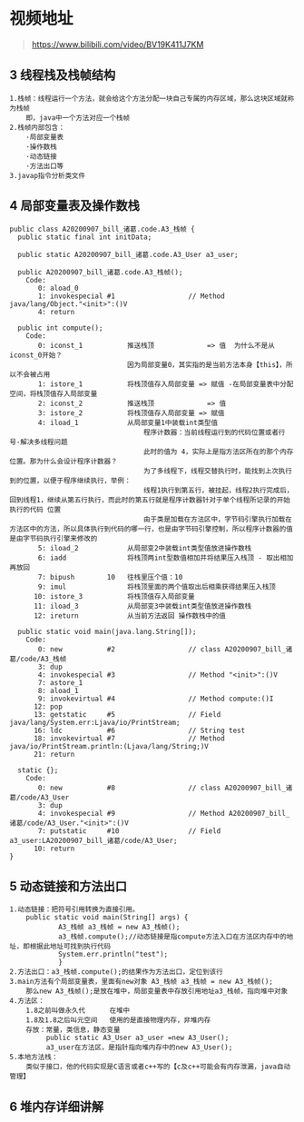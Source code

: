 
# 视频地址
>https://www.bilibili.com/video/BV19K411J7KM

## 3 线程栈及栈帧结构
    
    1.栈帧：线程运行一个方法，就会给这个方法分配一块自己专属的内存区域，那么这块区域就称为栈帧
        即，java中一个方法对应一个栈帧
    2.栈帧内部包含：
        ·局部变量表
        ·操作数栈
        ·动态链接
        ·方法出口等
    3.javap指令分析类文件

## 4 局部变量表及操作数栈
    
    public class A20200907_bill_诸葛.code.A3_栈帧 {
      public static final int initData;
    
      public static A20200907_bill_诸葛.code.A3_User a3_user;
    
      public A20200907_bill_诸葛.code.A3_栈帧();
        Code:
           0: aload_0
           1: invokespecial #1                  // Method java/lang/Object."<init>":()V
           4: return
    
      public int compute();
        Code:
           0: iconst_1           推送栈顶             => 值  为什么不是从iconst_0开始？
                                 因为局部变量0，其实指的是当前方法本身【this】，所以不会被占用
           1: istore_1           将栈顶值存入局部变量 => 赋值 -在局部变量表中分配空间，将栈顶值存入局部变量
           2: iconst_2           推送栈顶             => 值
           3: istore_2           将栈顶值存入局部变量 => 赋值
           4: iload_1            从局部变量1中装载int类型值
                                     程序计数器：当前线程运行到的代码位置或者行号-解决多线程问题
                                     此时的值为 4，实际上是指方法区所在的那个内存位置。那为什么会设计程序计数器？
                                     为了多线程下，线程交替执行时，能找到上次执行到的位置，以便于程序继续执行，举例：
                                     线程1执行到第五行，被挂起，线程2执行完成后，回到线程1，继续从第五行执行，而此时的第五行就是程序计数器针对于单个线程所记录的开始执行的代码 位置
                                     由于类是加载在方法区中，字节码引擎执行加载在方法区中的方法，所以具体执行到代码的哪一行，也是由字节码引擎控制，所以程序计数器的值是由字节码执行引擎来修改的
           5: iload_2            从局部变2中装载int类型值放进操作数栈
           6: iadd               将栈顶两int型数值相加并将结果压入栈顶 - 取出相加再放回
           7: bipush        10   往栈里压个值：10
           9: imul               将栈顶里面的两个值取出后相乘获得结果压入栈顶
          10: istore_3           将栈顶值存入局部变量
          11: iload_3            从局部变3中装载int类型值放进操作数栈
          12: ireturn            从当前方法返回 操作数栈中的值
    
      public static void main(java.lang.String[]);
        Code:
           0: new           #2                  // class A20200907_bill_诸葛/code/A3_栈帧
           3: dup
           4: invokespecial #3                  // Method "<init>":()V
           7: astore_1
           8: aload_1
           9: invokevirtual #4                  // Method compute:()I
          12: pop
          13: getstatic     #5                  // Field java/lang/System.err:Ljava/io/PrintStream;
          16: ldc           #6                  // String test
          18: invokevirtual #7                  // Method java/io/PrintStream.println:(Ljava/lang/String;)V
          21: return
    
      static {};
        Code:
           0: new           #8                  // class A20200907_bill_诸葛/code/A3_User
           3: dup
           4: invokespecial #9                  // Method A20200907_bill_诸葛/code/A3_User."<init>":()V
           7: putstatic     #10                 // Field a3_user:LA20200907_bill_诸葛/code/A3_User;
          10: return
    }

## 5 动态链接和方法出口

    1.动态链接：把符号引用转换为直接引用。
        public static void main(String[] args) {
                A3_栈帧 a3_栈帧 = new A3_栈帧();
                a3_栈帧.compute();//动态链接是指compute方法入口在方法区内存中的地址，即根据此地址可找到执行代码
                System.err.println("test");
                }
    2.方法出口：a3_栈帧.compute();的结果作为方法出口，定位到该行 
    3.main方法有个局部变量表，里面有new对象 A3_栈帧 a3_栈帧 = new A3_栈帧();
        那么new A3_栈帧();是放在堆中，局部变量表中存放引用地址a3_栈帧，指向堆中对象
    4.方法区：
        1.8之前叫做永久代      在堆中
        1.8及1.8之后叫元空间   使用的是直接物理内存，非堆内存
        存放：常量，类信息，静态变量
             public static A3_User a3_user =new A3_User();
             a3_user在方法区，是指针指向堆内存中的new A3_User(); 
    5.本地方法栈：
        类似于接口，他的代码实现是C语言或者c++写的【c及c++可能会有内存泄漏，java自动管理】                                         

## 6 堆内存详细讲解
